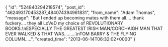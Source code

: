  {
   "id": "524840294218574",
   "post_id": "462493170453287_484074394961831",
   "from_name": "Adam Thomas",
   "message": "But I ended up becoming mates with them all.... thank fuckery.... they all LoVeD my choice of REVOLUTIONARY BOOKS.\nESPECIALLY THE GREATEST IRISH MAN/CORCHAIGH MAN THAT EVER WALKED & THAT WAS.........\nTOM BARRY & THE FLYING COLUMN.....",
   "created_time": "2013-06-14T06:32:02+0000"
 }

